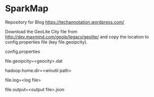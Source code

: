 # SparkMap
Repository for Blog https://techannotation.wordpress.com/

Download the GeoLite City file from http://dev.maxmind.com/geoip/legacy/geolite/ and copy the location to config.properties file (key file.geoipcity).

config.properties

file.geoipcity=&lt;geocity&gt;.dat

hadoop.home.dir=&lt;winutil path&gt;

file.log=&lt;log file&gt;

file.output=&lt;output file&gt;.json
